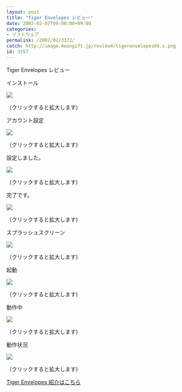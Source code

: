 ```yaml
---
layout: post
title: "Tiger Envelopes レビュー"
date: 2007-02-07T09:00:00+09:00
categories:
- ソフトウェア
permalink: /2007/02/3372/
catch: http://image.moongift.jp/review4/tigerenvelopes04.s.png
id: 3357
---
```

Tiger Envelopes レビュー  
<!--more-->

インストール

  

[![](http://image.moongift.jp/review4/tigerenvelopes01.s.png)](http://image.moongift.jp/review4/tigerenvelopes01.png)  
  
（クリックすると拡大します)

  

アカウント設定

  

[![](http://image.moongift.jp/review4/tigerenvelopes02.s.png)](http://image.moongift.jp/review4/tigerenvelopes02.png)  
  
（クリックすると拡大します)

  

設定しました。

  

[![](http://image.moongift.jp/review4/tigerenvelopes03.s.png)](http://image.moongift.jp/review4/tigerenvelopes03.png)  
  
（クリックすると拡大します)

  

完了です。

  

[![](http://image.moongift.jp/review4/tigerenvelopes07.s.png)](http://image.moongift.jp/review4/tigerenvelopes07.png)  
  
（クリックすると拡大します)

  

スプラッシュスクリーン

  

[![](http://image.moongift.jp/review4/tigerenvelopes04.s.png)](http://image.moongift.jp/review4/tigerenvelopes04.png)  
  
（クリックすると拡大します)

  

起動

  

[![](http://image.moongift.jp/review4/tigerenvelopes05.s.png)](http://image.moongift.jp/review4/tigerenvelopes05.png)  
  
（クリックすると拡大します)

  

動作中

  

[![](http://image.moongift.jp/review4/tigerenvelopes06.s.png)](http://image.moongift.jp/review4/tigerenvelopes06.png)  
  
（クリックすると拡大します)

  

動作状況

  

[![](http://image.moongift.jp/review4/tigerenvelopes08.s.png)](http://image.moongift.jp/review4/tigerenvelopes08.png)  
  
（クリックすると拡大します)

  

[Tiger Envelopes 紹介はこちら](http://oss.moongift.jp/intro/i-3371.html)


